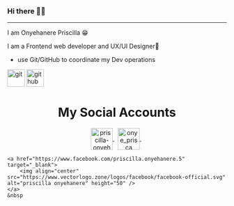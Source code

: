 ### Hi there 👋🏿

<hr>

I am Onyehanere Priscilla 😁

I am a Frontend web developer and UX/UI Designer🤩


- use Git/GitHub to coordinate my Dev operations
<p>
    <img src="https://www.vectorlogo.zone/logos/git-scm/git-scm-ar21.svg" alt="git" height="40"/> 
    <img src="https://www.vectorlogo.zone/logos/github/github-ar21.svg" alt="github" height="40"/> 
</p>


<h1 align="center">My Social Accounts</h1>

<p align="center">
    <a href="https://www.linkedin.com/in/priscilla-onyehanere-4099a3200" target="_blank">
       <img align="center" src="https://www.vectorlogo.zone/logos/linkedin/linkedin-icon.svg" alt="priscilla-onyehanere" height="50" />
    </a>
    &nbsp;
      <a href="https://instagram.com/onye_prisca" target="_blank">
        <img align="center" src="https://www.vectorlogo.zone/logos/instagram/instagram-icon.svg" alt="onye_prisca" height="50" />
    </a>
    &nbsp;
    
    <a href="https://www.facebook.com/priscilla.onyehanere.5" target="_blank">
        <img align="center" src="https://www.vectorlogo.zone/logos/facebook/facebook-official.svg" alt="priscilla onyehanere" height="50" />
    </a>
    &nbsp
    
</p>

